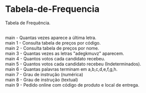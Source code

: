 # Tabela-de-Frequencia
Tabela de Frequência.<br><br>

main - Quantas vezes aparece a última letra.<br>
main 1 - Consulta tabela de preços por código. <br>
main 2 - Consulta tabela de preços por nome. <br>
main 3 - Quantas vezes as letras "adegkmuvz" aparecem. <br>
main 4 - Quantos votos cada candidato recebeu. <br>
main 5 - Quantos votos cada candidato recebeu (Indeterminados). <br>
main 6 - Quantas palavras terminam em a,b,c,d,e,f,g,h. <br>
main 7 - Grau de instrução (numérica) <br>
main 8 - Grau de instrução (textual) <br>
main 9 - Pedido online com código de produto e local de entrega.

